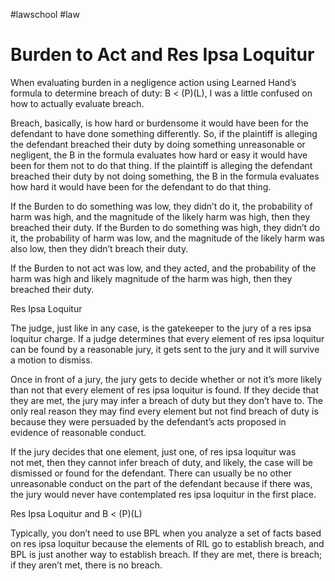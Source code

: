 #lawschool #law

# Burden to Act and Res Ipsa Loquitur

When evaluating burden in a negligence action using Learned Hand’s formula to determine breach of duty: B < (P)(L), I was a little confused on how to actually evaluate breach.

Breach, basically, is how hard or burdensome it would have been for the defendant to have done something differently. So, if the plaintiff is alleging the defendant breached their duty by doing something unreasonable or negligent, the B in the formula evaluates how hard or easy it would have been for them not to do that thing. If the plaintiff is alleging the defendant breached their duty by not doing something, the B in the formula evaluates how hard it would have been for the defendant to do that thing.

If the Burden to do something was low, they didn’t do it, the probability of harm was high, and the magnitude of the likely harm was high, then they breached their duty. If the Burden to do something was high, they didn’t do it, the probability of harm was low, and the magnitude of the likely harm was also low, then they didn’t breach their duty.

If the Burden to not act was low, and they acted, and the probability of the harm was high and likely magnitude of the harm was high, then they breached their duty.

Res Ipsa Loquitur

The judge, just like in any case, is the gatekeeper to the jury of a res ipsa loquitur charge. If a judge determines that every element of res ipsa loquitur can be found by a reasonable jury, it gets sent to the jury and it will survive a motion to dismiss.

Once in front of a jury, the jury gets to decide whether or not it’s more likely than not that every element of res ipsa loquitur is found. If they decide that they are met, the jury may infer a breach of duty but they don’t have to. The only real reason they may find every element but not find breach of duty is because they were persuaded by the defendant’s acts proposed in evidence of reasonable conduct.

If the jury decides that one element, just one, of res ipsa loquitur was not met, then they cannot infer breach of duty, and likely, the case will be dismissed or found for the defendant. There can usually be no other unreasonable conduct on the part of the defendant because if there was, the jury would never have contemplated res ipsa loquitur in the first place.

Res Ipsa Loquitur and B < (P)(L)

Typically, you don’t need to use BPL when you analyze a set of facts based on res ipsa loquitur because the elements of RIL go to establish breach, and BPL is just another way to establish breach. If they are met, there is breach; if they aren’t met, there is no breach.